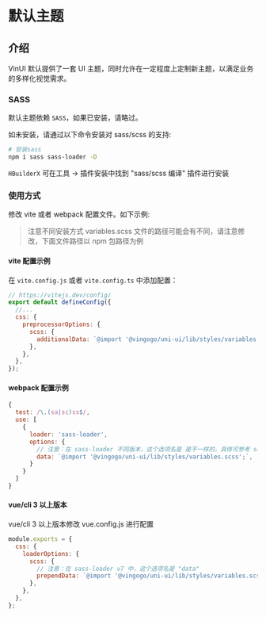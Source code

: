 # 默认主题

## 介绍

VinUI 默认提供了一套 UI 主题，同时允许在一定程度上定制新主题，以满足业务的多样化视觉需求。

### SASS

默认主题依赖 `SASS`，如果已安装，请略过。

如未安装，请通过以下命令安装对 sass/scss 的支持:

```bash
# 安装sass
npm i sass sass-loader -D
```

`HBuilderX` 可在工具 -> 插件安装中找到 "sass/scss 编译" 插件进行安装

### 使用方式

修改 vite 或者 webpack 配置文件。如下示例:

> 注意不同安装方式 variables.scss 文件的路径可能会有不同，请注意修改，下面文件路径以 npm 包路径为例

#### vite 配置示例

在 `vite.config.js` 或者 `vite.config.ts` 中添加配置：

```js
// https://vitejs.dev/config/
export default defineConfig({
  //...
  css: {
    preprocessorOptions: {
      scss: {
        additionalData: `@import '@vingogo/uni-ui/lib/styles/variables.scss';`,
      },
    },
  },
});
```

#### webpack 配置示例

```js
{
  test: /\.(sa|sc)ss$/,
  use: [
    {
      loader: 'sass-loader',
      options: {
        // 注意：在 sass-loader 不同版本，这个选项名是 是不一样的，具体可参考 sass-loader对应的版本文档
        data: `@import '@vingogo/uni-ui/lib/styles/variables.scss';`,
      }
    }
  ]
}
```

#### vue/cli 3 以上版本

vue/cli 3 以上版本修改 vue.config.js 进行配置

```js
module.exports = {
  css: {
    loaderOptions: {
      scss: {
        // 注意：在 sass-loader v7 中，这个选项名是 "data"
        prependData: `@import '@vingogo/uni-ui/lib/styles/variables.scss';`,
      },
    },
  },
};
```
